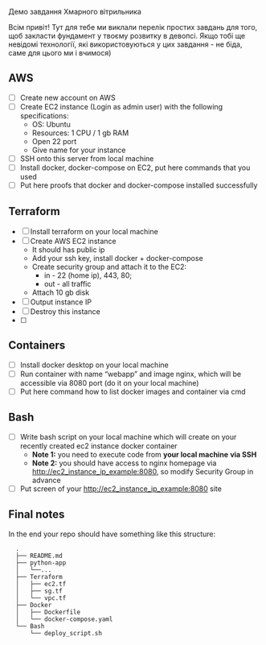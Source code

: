 <a name="_1ux3hpcrv11w">Демо завдання Хмарного вітрильника</a>

Всім привіт! Тут для тебе ми виклали перелік простих завдань для того, щоб закласти фундамент у твоєму розвитку в девопсі. Якщо тобі ще невідомі технології, які використовуються у цих завдання - не біда, саме для цього ми і вчимося)

## <a name="_45k0k46w3epy">AWS</a>
- [ ] Create new account on AWS 
- [ ] Create EC2 instance (Login as admin user) with the following specifications: 
  - OS: Ubuntu  
  - Resources: 1 CPU / 1 gb RAM
  - Open 22 port
  - Give name for your instance
- [ ] SSH onto this server from local machine
- [ ] Install docker, docker-compose on EC2, put here commands that you used
- [ ] Put here proofs that docker and docker-compose installed successfully 

## <a name="_mxqcu0c8cibh">Terraform </a>
- [ ] Install terraform on your local machine
- [ ] Create AWS EC2 instance
  - It should has public ip
  - Add your ssh key, install docker + docker-compose 
  - Create security group and attach it to the EC2: 
    - in - 22 (home ip), 443, 80; 
    - out - all traffic
  - Attach 10 gb disk
- [ ] Output instance IP
- [ ] Destroy this instance
- [ ] 
## <a name="_bv8m933g1ecj">Containers</a>
- [ ] Install docker desktop on your local machine
- [ ] Run container with name “webapp” and image nginx, which will be accessible via 8080 port (do it on your local machine)
- [ ] Put here command how to list docker images and container via cmd 

## <a name="_j7rj8qfn1ycp">Bash</a>
- [ ] Write bash script on your local machine which will create on your recently created ec2 instance docker container 
  - **Note 1:** you need to execute code from **your local machine** **via SSH**
  - **Note 2:** you should have access to nginx homepage via <http://ec2_instance_ip_example:8080>, so modify Security Group in advance
- [ ] Put screen of your <http://ec2_instance_ip_example:8080> site

## <a name="_j7rj8qfn1ycp">Final notes</a>

In the end your repo should have something like this structure:

      .
      ├── README.md
      ├── python-app
      │   └──...    
      ├── Terraform
      │   ├── ec2.tf
      │   ├── sg.tf
      │   └── vpc.tf
      ├── Docker
      │   ├── Dockerfile
      │   └── docker-compose.yaml
      └── Bash
          └── deploy_script.sh
      
  


